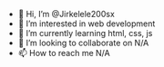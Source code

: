 - 👋 Hi, I’m @Jirkelele200sx
- 👀 I’m interested in web development
- 🌱 I’m currently learning html, css, js
- 💞️ I’m looking to collaborate on N/A
- 📫 How to reach me N/A

<!---
Jirkelele200sx/Jirkelele200sx is a ✨ special ✨ repository because its `README.md` (this file) appears on your GitHub profile.
You can click the Preview link to take a look at your changes.
--->
